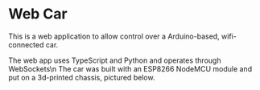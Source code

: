 # Web Car
This is a web application to allow control over a Arduino-based, wifi-connected car.

The web app uses TypeScript and Python and operates through WebSockets\n
The car was built with an ESP8266 NodeMCU module and put on a 3d-printed chassis, pictured below.
